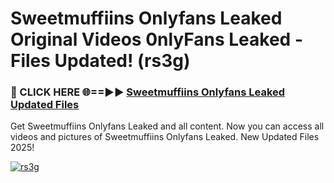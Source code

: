 # Sweetmuffiins Onlyfans Leaked Original Videos 0nlyFans Leaked - Files Updated! (rs3g)

<h3>🔴 CLICK HERE 🌐==►► <a href="https://tinyurl.com/2jnfzry5" rel="nofollow">Sweetmuffiins Onlyfans Leaked Updated Files</a></h3>

Get Sweetmuffiins Onlyfans Leaked and all content. Now you can access all videos and pictures of Sweetmuffiins Onlyfans Leaked. New Updated Files 2025!

[![rs3g](https://i.imgur.com/GyGTBgg.gif)](https://tinyurl.com/2jnfzry5)
